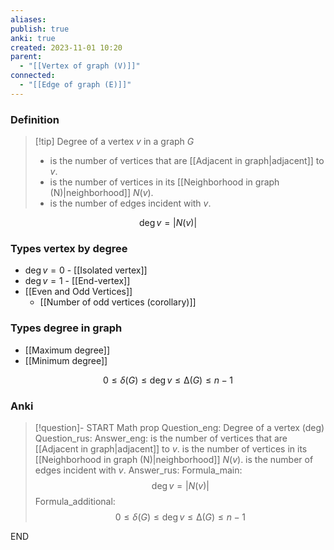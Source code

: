 ```yaml
---
aliases: 
publish: true
anki: true
created: 2023-11-01 10:20
parent:
  - "[[Vertex of graph (V)]]"
connected:
  - "[[Edge of graph (E)]]"
---
```

### Definition
> [!tip] Degree of a vertex ${} v {}$ in a graph $G {}$
 > - is the number of vertices that are [[Adjacent in graph|adjacent]] to ${} v {}$. 
 > - is the number of vertices in its [[Neighborhood in graph (N)|neighborhood]] $N(v) {}$. 
 > - is the number of edges incident with $v$.

$$\deg v = |N(v)|$$
### Types vertex by degree
- ${} \deg v = 0 {}$ - [[Isolated vertex]]
- ${} \deg v = 1 {}$ - [[End-vertex]]
- [[Even and Odd Vertices]]
	- [[Number of odd vertices (corollary)]]

### Types degree in graph
- [[Maximum degree]]
- [[Minimum degree]]


$$0 ≤ δ(G) ≤ \deg v ≤ ∆(G) ≤ n − 1$$

### Anki
> [!question]-
START
Math prop
Question_eng: Degree of a vertex (deg)
Question_rus: 
Answer_eng:  is the number of vertices that are [[Adjacent in graph|adjacent]] to ${} v {}$. 
 is the number of vertices in its [[Neighborhood in graph (N)|neighborhood]] ${} N(v) {}$. 
 is the number of edges incident with $v$.
Answer_rus: 
Formula_main: $$\deg v = |N(v)|$$
Formula_additional: $$0 ≤ δ(G) ≤ \deg v ≤ ∆(G) ≤ n − 1$$
<!--ID: 1699164516907-->
END









